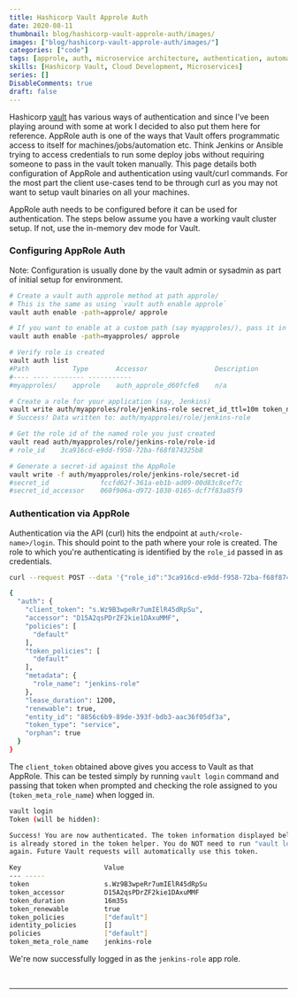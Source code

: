 ```yaml
---
title: Hashicorp Vault Approle Auth
date: 2020-08-11
thumbnail: blog/hashicorp-vault-approle-auth/images/
images: ["blog/hashicorp-vault-approle-auth/images/"]
categories: ["code"]
tags: [approle, auth, microservice architecture, authentication, automation, cicd, cloud, cloud engineering, code, devops, hashicorp, hashicorp-vault, tech, vault]
skills: [Hashicorp Vault, Cloud Development, Microservices]
series: []
DisableComments: true
draft: false
---
```


Hashicorp [vault](https://www.vaultproject.io/) has various ways of authentication and since I've been playing around with some at work I decided to also put them here for reference. AppRole auth is one of the ways that Vault offers programmatic access to itself for machines/jobs/automation etc. Think Jenkins or Ansible trying to access credentials to run some deploy jobs without requiring someone to pass in the vault token manually. This page details both configuration of AppRole and authentication using vault/curl commands. For the most part the client use-cases tend to be through curl as you may not want to setup vault binaries on all your machines.

AppRole auth needs to be configured before it can be used for authentication. The steps below assume you have a working vault cluster setup. If not, use the in-memory dev mode for Vault.

### Configuring AppRole Auth

Note: Configuration is usually done by the vault admin or sysadmin as part of initial setup for environment.

```bash
# Create a vault auth approle method at path approle/ 
# This is the same as using `vault auth enable approle`
vault auth enable -path=approle/ approle

# If you want to enable at a custom path (say myapproles/), pass it in the path flag
vault auth enable -path=myapproles/ approle

# Verify role is created
vault auth list
#Path           Type       Accessor                 Description
#---- ---- -------- -----------
#myapproles/    approle    auth_approle_d60fcfe8    n/a

# Create a role for your application (say, Jenkins)
vault write auth/myapproles/role/jenkins-role secret_id_ttl=10m token_num_uses=10 token_ttl=20m token_max_ttl=30m secret_id_num_uses=40
# Success! Data written to: auth/myapproles/role/jenkins-role

# Get the role id of the named role you just created
vault read auth/myapproles/role/jenkins-role/role-id
# role_id    3ca916cd-e9dd-f958-72ba-f68f874325b8

# Generate a secret-id against the AppRole
vault write -f auth/myapproles/role/jenkins-role/secret-id
#secret_id             fccfd62f-361a-eb1b-ad09-00d83c8cef7c
#secret_id_accessor    060f906a-d972-1030-0165-dcf7f83a85f9
```

### Authentication via AppRole

Authentication via the API (curl) hits the endpoint at `auth/<role-name>/login`. This should point to the path where your role is created. The role to which you're authenticating is identified by the `role_id` passed in as credentials.

```bash
curl --request POST --data '{"role_id":"3ca916cd-e9dd-f958-72ba-f68f874325b8", "secret_id":"fccfd62f-361a-eb1b-ad09-00d83c8cef7c"}' <http://127.0.0.1:8200/v1/auth/myapproles/login> | jq .

{
  "auth": {
    "client_token": "s.Wz9B3wpeRr7umIElR45dRpSu",
    "accessor": "D15A2qsPDrZF2kie1DAxuMMF",
    "policies": [
      "default"
    ],
    "token_policies": [
      "default"
    ],
    "metadata": {
      "role_name": "jenkins-role"
    },
    "lease_duration": 1200,
    "renewable": true,
    "entity_id": "8856c6b9-89de-393f-bdb3-aac36f05df3a",
    "token_type": "service",
    "orphan": true
  }
}
```

The `client_token` obtained above gives you access to Vault as that AppRole. This can be tested simply by running `vault login` command and passing that token when prompted and checking the role assigned to you (`token_meta_role_name`) when logged in.

```bash
vault login
Token (will be hidden):

Success! You are now authenticated. The token information displayed below
is already stored in the token helper. You do NOT need to run "vault login"
again. Future Vault requests will automatically use this token.

Key                     Value
--- -----
token                   s.Wz9B3wpeRr7umIElR45dRpSu
token_accessor          D15A2qsPDrZF2kie1DAxuMMF
token_duration          16m35s
token_renewable         true
token_policies          ["default"]
identity_policies       []
policies                ["default"]
token_meta_role_name    jenkins-role
```

We're now successfully logged in as the `jenkins-role` app role.

<br>

---
